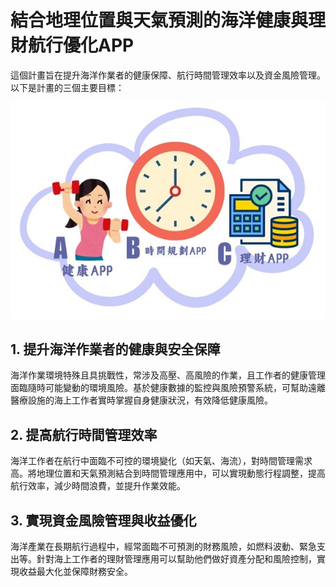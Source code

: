 # 結合地理位置與天氣預測的海洋健康與理財航行優化APP 

這個計畫旨在提升海洋作業者的健康保障、航行時間管理效率以及資金風險管理。以下是計畫的三個主要目標：

![系統情境](./系統情境.jpg)

## 1. 提升海洋作業者的健康與安全保障
海洋作業環境特殊且具挑戰性，常涉及高壓、高風險的作業，且工作者的健康管理面臨隨時可能變動的環境風險。基於健康數據的監控與風險預警系統，可幫助遠離醫療設施的海上工作者實時掌握自身健康狀況，有效降低健康風險。

## 2. 提高航行時間管理效率
海洋工作者在航行中面臨不可控的環境變化（如天氣、海流），對時間管理需求高。將地理位置和天氣預測結合到時間管理應用中，可以實現動態行程調整，提高航行效率，減少時間浪費，並提升作業效能。

## 3. 實現資金風險管理與收益優化
海洋產業在長期航行過程中，經常面臨不可預測的財務風險，如燃料波動、緊急支出等。針對海上工作者的理財管理應用可以幫助他們做好資產分配和風險控制，實現收益最大化並保障財務安全。

